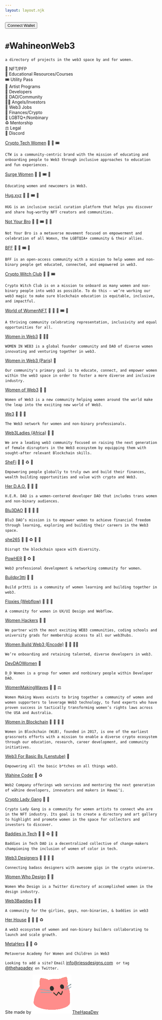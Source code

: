 ```yaml
---
layout: layout.njk
---
```


<nav>
    <ul>
    <a href="https://twitter.com/thehapadev"><i class="fa fa-twitter" style="font-size:24px"></i></a>
    <a href="https://github.com/jennyriess"><i class="fa fa-github" style="font-size:24px"></i></a>
    </ul>
    <input type="button" class="btn btn-glow btn-primary" value="Connect Wallet" onclick="connect();">
</nav>

<div class="outside-wrapper">

<div class="header">

# `#`WahineonWeb3

</div>

<div class="intro">

`a directory of projects in the web3 space by and for women.`

</div>

<div class="wrapper-1">
<div class="key-emoji">

<div class="token">
💎 NFT/PFP 
</div>

<div class="token">
🧠 Educational Resources/Courses
</div>

<div class="token">
🎟️ Utility Pass
</div>

<div class="token">
🎨 Artist Programs
</div>

<div class="token">
🔨 Developers 
</div>

<div class="token">
🤝 DAO/Community
</div>

<div class="token">
👼🏽 Angels/Investors
</div>

<div class="token">
👔 Web3 Jobs
</div>

<div class="token">
💸 Finances/Crypto
</div>

<div class="token">
🌈 LGBTQ+/Nonbinary
</div>

<div class="token">
♻️ Mentorship
</div>

<div class="token">
⚖️ Legal
</div>

<div class="token">
👾 Discord 
</div>

</div>
</div>

<div class="thefinaldiv">

<div class="wrapper-2">

<div class="directory">

<div class="grid-container">

<div class="grid-item">

[Crypto Tech Women](https://www.cryptotechwomennft.com/) 💎 🧠 🎟️

<!--- OpenSea: Crypto Tech Women

(0.006ETH/$7.57) --->

`CTW is a community-centric brand with the mission of educating and onboarding people to Web3 through inclusive approaches to education and fun experiences.`

</div>

<div class="grid-item">

[Surge Women](https://www.surgewomen.io/) 💎 🧠 🎟️ 👾

<!---OpenSea: Surge Passport

(0.01ETH/$12.62) --->

`Educating women and newcomers in Web3.`

</div>

<div class="grid-item">

[Hug.xyz](https://thehug.xyz/) 💎 🎨 🎟️ 👾

<!--- OpenSea: The Hug Pass

(0.03ETH/$37.86) --->

`HUG is an inclusive social curation platform that helps you discover and share hug-worthy NFT creators and communities.`

</div> 

<div class="grid-item">

[Not Your Bro](https://notyourbro.co/) 💎 🧠 🎟️ 👾 🌈

<!---OpenSea: Not Your Bro

(0.03ETH/$37.86) --->

`Not Your Bro is a metaverse movement focused on empowerment and celebration of all Womxn, the LGBTQIA+ community & their allies.`

</div>

<div class="grid-item">

[BFF](https://www.mybff.com/) 💎 🧠 🎟️ 👾 

<!---OpenSea: You by BFF

(0.0637ETH/$80.38) --->

`BFF is an open-access community with a mission to help women and non-binary people get educated, connected, and empowered in web3.`

</div>

<div class="grid-item">

[Crypto Witch Club](https://www.cryptowitchclub.io/) 💎 🧠 🎟️ 
<!--- MINTING: Crypto Witch Club Card ($100) --->

`Crypto Witch Club is on a mission to onboard as many women and non-binary people into web3 as possible. To do this — we’re working our web3 magic to make sure blockchain education is equitable, inclusive, and impactful.`

</div>

<div class="grid-item">

[World of WomenNFT](https://www.worldofwomen.art/) 💎 🎨 🧠 🎟️ 👾

<!--- OpenSea: World of Women

(2ETH/$2,527.54) -->

`A thriving community celebrating representation, inclusivity and equal opportunities for all.`

</div>

<div class="grid-item">

[Women in Web3](https://womeninweb3.com/) 🤝 👼🏽

`WOMEN IN WEB3 is a global founder community and DAO of diverse women innovating and venturing together in web3.`

</div>

<div class="grid-item">

[Women in Web3 (Paris)](https://www.womeninweb3paris.com/) 🤝 

`Our community's primary goal is to educate, connect, and empower women within the web3 space in order to foster a more diverse and inclusive industry.`

</div>

<div class="grid-item">

[Women of Web3](https://www.womenofweb3.co/) 🤝 👔

`Women of Web3 is a new community helping women around the world make the leap into the exciting new world of Web3.`

</div>

<div class="grid-item">

[We3](https://www.hello-we3.com/) 🤝 👔 🌈

`The Web3 network for women and non-binary professionals.`

</div>

<div class="grid-item">

[Web3Ladies (Africa)](https://www.web3ladies.com/) 🤝 👾

`We are a leading web3 community focused on raising the next generation of female disruptors in the Web3 ecosystem by equipping them with sought-after relevant Blockchain skills.`

</div>

<div class="grid-item">

[SheFi](https://www.shefi.org/) 🤝 🧠 ♻️ 💸

`Empowering people globally to truly own and build their finances, wealth building opportunities and value with crypto and Web3.`

</div>

<div class="grid-item">

[Her D.A.O.](https://www.her-dao.xyz/) 🤝 🌈 👾

`H.E.R. DAO is a women-centered developer DAO that includes trans women and non-binary audiences.`

</div>

<div class="grid-item">

[Blu3DAO](https://www.blu3dao.com/) 🤝 🌈 🔨 🧠 

`Blu3 DAO’s mission is to empower women to achieve financial freedom through learning, exploring and building their careers in the Web3 space.`

</div>

<div class="grid-item">

[she265](https://she256.org/) 🤝 👔 ♻️ 🧠 👾

`Disrupt the blockchain space with diversity.`

</div>

<div class="grid-item">

[PowHER](https://www.powher.io/) 🤝 ♻️ 👾 

`Web3 professional development & networking community for women.`

</div>

<div class="grid-item">

[Buildpr3tti](https://buildpr3tti.xyz/) 🔨 👾 

`Build pr3tti is a community of women learning and building together in web3.`

</div>

<div class="grid-item">

[Floxies (Webflow)](https://floxiescommunity.webflow.io/) 🔨 🎨 👾 

`A community for women in UX/UI Design and Webflow.`

</div>

<div class="grid-item">

[Women Hackers](https://www.web3hubs.org/) 🔨 👾

`We partner with the most exciting WEB3 communities, coding schools and university grads for membership access to all our web3hubs.`

</div>

<div class="grid-item">

[Women Build Web3 (Encode)](https://www.womenbuildweb3.com/about) 👔 🔨 👼🏽

`We’re onboarding and retaining talented, diverse developers in web3.` 

</div>

<div class="grid-item">

[DevDAOWomen](https://devdaowomen.arweave.dev/) 🔨 

`D_D Women is a group for women and nonbinary people within Developer DAO.`

</div>

<div class="grid-item">

[WomenMakingWaves](https://womenmakingwaves.io/) 💎 🤝 ⚖️ 

`Women Making Waves exists to bring together a community of women and women supporters to leverage Web3 technology, to fund experts who have proven success in tactically transforming women’s rights laws across the USA and Australia.`

</div>

<div class="grid-item">

[Women in Blockchain](https://womeninblockchain.global/) 🤝 👔 🧠 👾

`Women in Blockchain (WiB), founded in 2017, is one of the earliest grassroots efforts with a mission to enable a diverse crypto ecosystem through our education, research, career development, and community initiatives.`

</div>

<div class="grid-item">

[Web3 For Basic Bs (Lenstube)](https://lenstube.xyz/channel/web3forbasicbs.lens) 🧠 

`Empowering all the basic b*tches on all things web3.`

</div>

<div class="grid-item">

[Wahine Coder](https://wahinecoder.com/) 🔨 ♻️  

`Web2 Company offerings web services and mentoring the next generation of wāhine developers, innovators and makers in Hawaiʻi.`

</div>

<div class="grid-item">

[Crypto Lady Gang](https://www.cryptoladygang.io/) 🤝 🎨

`Crypto Lady Gang is a community for women artists to connect who are in the NFT industry. Its goal is to create a directory and art gallery to highlight and promote women in the space for collectors and investors to discover.`

</div>

<div class="grid-item">

[Baddies in Tech](https://www.baddiesintech.com/dao) 🤝 👔 ♻️ 🧠 👾

`Baddies in Tech DAO is a decentralized collective of change-makers championing the inclusion of women of color in tech.`

</div>

<div class="grid-item">

[Web3 Designers](https://www.web3designers.org/) 🤝 🎨 👔 👾

`Connecting badass designers with awesome gigs in the crypto universe.`

</div>

<div class="grid-item">

[Women Who Design](https://womenwho.design/) 🤝 🎨

`Women Who Design is a Twitter directory of accomplished women in the design industry.`

</div>

<div class="grid-item">

[Web3Baddies](https://www.web3baddies.com/) 🤝 🌈

`A community for the girlies, gays, non-binaries, & baddies in web3`

</div>

<div class="grid-item">

[Her House](https://www.herhouse.io/) 🤝 🎨 🧠 ♻️

`A web3 ecosystem of women and non-binary builders collaborating to launch and scale growth.`

</div>

<div class="grid-item">

[MetaHers](http://metahers.xyz/) 🤝 🧠 ♻️

`Metaverse Academy for Women and Children in Web3` 

</div>


</div>
</div>
</div>
</div>
</div>
</div>
<div class="wrapper-3">
<section class="outro">

`Looking to add a site?`
`Email` [info@riessdesigns.com](mailto:info@riessdesigns.com) ` or tag` [@thehapadev](https://twitter.com/thehapadev)` on Twitter.`

</section>
</div>
<footer>

Site made by ![](./assets/cat.gif) [TheHapaDev](https://thehapa.dev/) 

</footer>